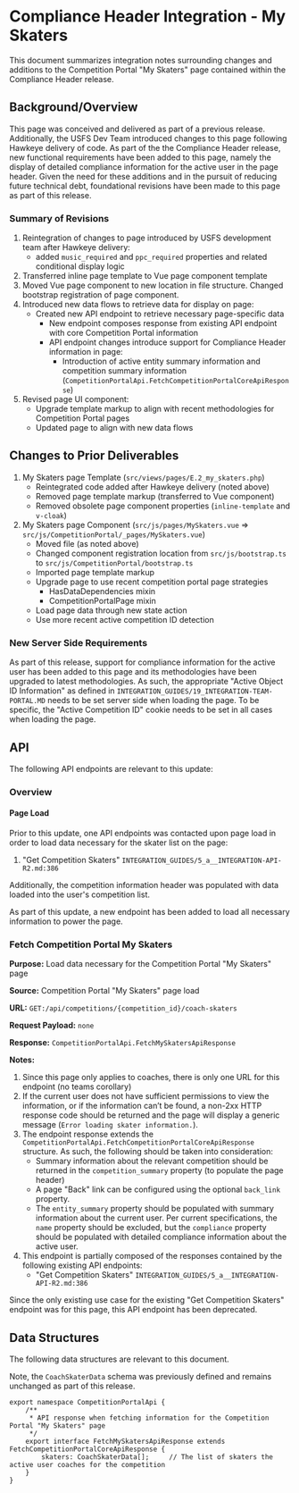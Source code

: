 # Compliance Header Integration - My Skaters

This document summarizes integration notes surrounding changes and additions to the Competition Portal "My Skaters" page
contained within the Compliance Header release.

## Background/Overview

This page was conceived and delivered as part of a previous release. Additionally, the USFS Dev Team introduced changes
to this page following Hawkeye delivery of code. As part of the the Compliance Header release, new functional
requirements have been added to this page, namely the display of detailed compliance information for the active user in
the page header. Given the need for these additions and in the pursuit of reducing future technical debt, foundational
revisions have been made to this page as part of this release.

### Summary of Revisions

1. Reintegration of changes to page introduced by USFS development team after Hawkeye delivery:
   - added `music_required` and `ppc_required` properties and related conditional display logic
1. Transferred inline page template to Vue page component template
1. Moved Vue page component to new location in file structure. Changed bootstrap registration of page component.
1. Introduced new data flows to retrieve data for display on page:
   - Created new API endpoint to retrieve necessary page-specific data
     - New endpoint composes response from existing API endpoint with core Competition Portal information
     - API endpoint changes introduce support for Compliance Header information in page:
       - Introduction of active entity summary information and competition summary information
         (`CompetitionPortalApi.FetchCompetitionPortalCoreApiResponse`)
1. Revised page UI component:
   - Upgrade template markup to align with recent methodologies for Competition Portal pages
   - Updated page to align with new data flows

## Changes to Prior Deliverables

1. My Skaters page Template (`src/views/pages/E.2_my_skaters.php`)
   - Reintegrated code added after Hawkeye delivery (noted above)
   - Removed page template markup (transferred to Vue component)
   - Removed obsolete page component properties (`inline-template` and `v-cloak`)
1. My Skaters page Component (`src/js/pages/MySkaters.vue` => `src/js/CompetitionPortal/_pages/MySkaters.vue`)
   - Moved file (as noted above)
   - Changed component registration location from `src/js/bootstrap.ts` to `src/js/CompetitionPortal/bootstrap.ts`
   - Imported page template markup
   - Upgrade page to use recent competition portal page strategies
     - HasDataDependencies mixin
     - CompetitionPortalPage mixin
   - Load page data through new state action
   - Use more recent active competition ID detection

### New Server Side Requirements

As part of this release, support for compliance information for the active user has been added to this page and its
methodologies have been upgraded to latest methodologies. As such, the appropriate "Active Object ID Information" as
defined in `INTEGRATION_GUIDES/19_INTEGRATION-TEAM-PORTAL.MD` needs to be set server side when loading the page. To be
specific, the "Active Competition ID" cookie needs to be set in all cases when loading the page.

## API

The following API endpoints are relevant to this update:

### Overview

#### Page Load

Prior to this update, one API endpoints was contacted upon page load in order to load data necessary for the skater list
on the page:

1. "Get Competition Skaters" `INTEGRATION_GUIDES/5_a__INTEGRATION-API-R2.md:386`

Additionally, the competition information header was populated with data loaded into the user's competition list.

As part of this update, a new endpoint has been added to load all necessary information to power the page.

### Fetch Competition Portal My Skaters

**Purpose:** Load data necessary for the Competition Portal "My Skaters" page

**Source:** Competition Portal "My Skaters" page load

**URL:** `GET:/api/competitions/{competition_id}/coach-skaters`

**Request Payload:** `none`

**Response:** `CompetitionPortalApi.FetchMySkatersApiResponse`

**Notes:**

1. Since this page only applies to coaches, there is only one URL for this endpoint (no teams corollary)
1. If the current user does not have sufficient permissions to view the information, or if the information can’t be
   found, a non-2xx HTTP response code should be returned and the page will display a generic message
   (`Error loading skater information.`).
1. The endpoint response extends the `CompetitionPortalApi.FetchCompetitionPortalCoreApiResponse` structure. As such,
   the following should be taken into consideration:
   - Summary information about the relevant competition should be returned in the `competition_summary` property (to
     populate the page header)
   - A page "Back" link can be configured using the optional `back_link` property.
   - The `entity_summary` property should be populated with summary information about the current user. Per current
     specifications, the `name` property should be excluded, but the `compliance` property should be populated with
     detailed compliance information about the active user.
1. This endpoint is partially composed of the responses contained by the following existing API endpoints:
   - "Get Competition Skaters" `INTEGRATION_GUIDES/5_a__INTEGRATION-API-R2.md:386`

Since the only existing use case for the existing "Get Competition Skaters" endpoint was for this page, this API
endpoint has been deprecated.

## Data Structures

The following data structures are relevant to this document.

Note, the `CoachSkaterData` schema was previously defined and remains unchanged as part of this release.

```
export namespace CompetitionPortalApi {
    /**
     * API response when fetching information for the Competition Portal "My Skaters" page
     */
    export interface FetchMySkatersApiResponse extends FetchCompetitionPortalCoreApiResponse {
        skaters: CoachSkaterData[];     // The list of skaters the active user coaches for the competition
    }
}
```
